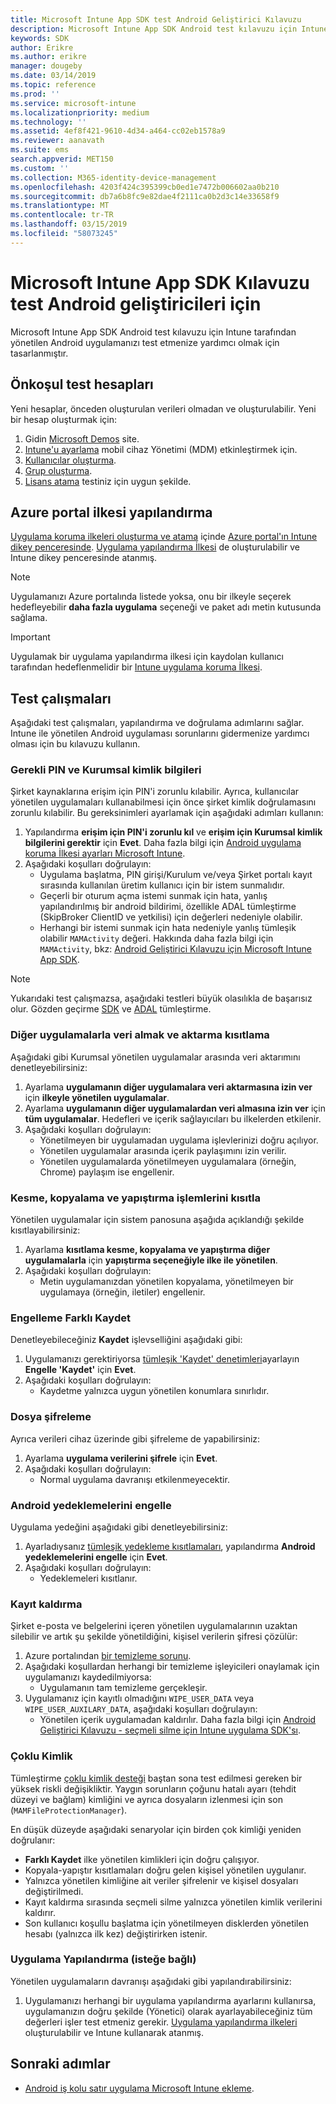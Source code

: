 ```yaml
---
title: Microsoft Intune App SDK test Android Geliştirici Kılavuzu
description: Microsoft Intune App SDK Android test kılavuzu için Intune tarafından yönetilen Android uygulamanızı test etmenize yardımcı olur.
keywords: SDK
author: Erikre
ms.author: erikre
manager: dougeby
ms.date: 03/14/2019
ms.topic: reference
ms.prod: ''
ms.service: microsoft-intune
ms.localizationpriority: medium
ms.technology: ''
ms.assetid: 4ef8f421-9610-4d34-a464-cc02eb1578a9
ms.reviewer: aanavath
ms.suite: ems
search.appverid: MET150
ms.custom: ''
ms.collection: M365-identity-device-management
ms.openlocfilehash: 4203f424c395399cb0ed1e7472b006602aa0b210
ms.sourcegitcommit: db7a6b8fc9e82dae4f2111ca0b2d3c14e33658f9
ms.translationtype: MT
ms.contentlocale: tr-TR
ms.lasthandoff: 03/15/2019
ms.locfileid: "58073245"
---
```

# <a name="microsoft-intune-app-sdk-for-android-developers-testing-guide"></a>Microsoft Intune App SDK Kılavuzu test Android geliştiricileri için

Microsoft Intune App SDK Android test kılavuzu için Intune tarafından yönetilen Android uygulamanızı test etmenize yardımcı olmak için tasarlanmıştır.  

## <a name="prerequisite-test-accounts"></a>Önkoşul test hesapları
Yeni hesaplar, önceden oluşturulan verileri olmadan ve oluşturulabilir. Yeni bir hesap oluşturmak için:
1. Gidin [Microsoft Demos](https://demos.microsoft.com/environments/create/tenant) site. 
2. [Intune'u ayarlama](https://docs.microsoft.com/intune/setup-steps) mobil cihaz Yönetimi (MDM) etkinleştirmek için.
3. [Kullanıcılar oluşturma](https://docs.microsoft.com/intune/users-add).
4. [Grup oluşturma](https://docs.microsoft.com/intune/groups-add).
5. [Lisans atama](https://docs.microsoft.com/intune/licenses-assign) testiniz için uygun şekilde.


## <a name="azure-portal-policy-configuration"></a>Azure portal ilkesi yapılandırma
[Uygulama koruma ilkeleri oluşturma ve atama](https://docs.microsoft.com/intune/app-protection-policies) içinde [Azure portal'ın Intune dikey penceresinde](https://portal.azure.com/?feature.customportal=false#blade/Microsoft_Intune_Apps/MainMenu/14/selectedMenuItem/Overview). [Uygulama yapılandırma İlkesi](https://docs.microsoft.com/intune/app-configuration-policies-overview) de oluşturulabilir ve Intune dikey penceresinde atanmış.

> [!NOTE]
> Uygulamanızı Azure portalında listede yoksa, onu bir ilkeyle seçerek hedefleyebilir **daha fazla uygulama** seçeneği ve paket adı metin kutusunda sağlama.

> [!IMPORTANT]
> Uygulamak bir uygulama yapılandırma ilkesi için kaydolan kullanıcı tarafından hedeflenmelidir bir [Intune uygulama koruma İlkesi](https://docs.microsoft.com/intune/app-protection-policy).

## <a name="test-cases"></a>Test çalışmaları

Aşağıdaki test çalışmaları, yapılandırma ve doğrulama adımlarını sağlar. Intune ile yönetilen Android uygulaması sorunlarını gidermenize yardımcı olması için bu kılavuzu kullanın.

### <a name="required-pin-and-corporate-credentials"></a>Gerekli PIN ve Kurumsal kimlik bilgileri

Şirket kaynaklarına erişim için PIN'i zorunlu kılabilir. Ayrıca, kullanıcılar yönetilen uygulamaları kullanabilmesi için önce şirket kimlik doğrulamasını zorunlu kılabilir. Bu gereksinimleri ayarlamak için aşağıdaki adımları kullanın:

1. Yapılandırma **erişim için PIN'i zorunlu kıl** ve **erişim için Kurumsal kimlik bilgilerini gerektir** için **Evet**. Daha fazla bilgi için [Android uygulama koruma İlkesi ayarları Microsoft Intune](app-protection-policy-settings-android.md#access-requirements).
2. Aşağıdaki koşulları doğrulayın:
    - Uygulama başlatma, PIN girişi/Kurulum ve/veya Şirket portalı kayıt sırasında kullanılan üretim kullanıcı için bir istem sunmalıdır.
    - Geçerli bir oturum açma istemi sunmak için hata, yanlış yapılandırılmış bir android bildirimi, özellikle ADAL tümleştirme (SkipBroker ClientID ve yetkilisi) için değerleri nedeniyle olabilir.
    - Herhangi bir istemi sunmak için hata nedeniyle yanlış tümleşik olabilir `MAMActivity` değeri. Hakkında daha fazla bilgi için `MAMActivity`, bkz: [Android Geliştirici Kılavuzu için Microsoft Intune App SDK](app-sdk-android.md).

> [!NOTE] 
> Yukarıdaki test çalışmazsa, aşağıdaki testleri büyük olasılıkla de başarısız olur. Gözden geçirme [SDK](app-sdk-android.md##sdk-integration) ve [ADAL](app-sdk-android.md#configure-azure-active-directory-authentication-library-adal) tümleştirme.

### <a name="restrict-transferring-and-receiving-data-with-other-apps"></a>Diğer uygulamalarla veri almak ve aktarma kısıtlama
Aşağıdaki gibi Kurumsal yönetilen uygulamalar arasında veri aktarımını denetleyebilirsiniz:

1. Ayarlama **uygulamanın diğer uygulamalara veri aktarmasına izin ver** için **ilkeyle yönetilen uygulamalar**.
2. Ayarlama **uygulamanın diğer uygulamalardan veri almasına izin ver** için **tüm uygulamalar**. Hedefleri ve içerik sağlayıcıları bu ilkelerden etkilenir.
3. Aşağıdaki koşulları doğrulayın:
    - Yönetilmeyen bir uygulamadan uygulama işlevlerinizi doğru açılıyor.
    - Yönetilen uygulamalar arasında içerik paylaşımını izin verilir.
    - Yönetilen uygulamalarda yönetilmeyen uygulamalara (örneğin, Chrome) paylaşım ise engellenir.

### <a name="restrict-cut-copy-and-paste"></a>Kesme, kopyalama ve yapıştırma işlemlerini kısıtla
Yönetilen uygulamalar için sistem panosuna aşağıda açıklandığı şekilde kısıtlayabilirsiniz:

1. Ayarlama **kısıtlama kesme, kopyalama ve yapıştırma diğer uygulamalarla** için **yapıştırma seçeneğiyle ilke ile yönetilen**.
2. Aşağıdaki koşulları doğrulayın:
    - Metin uygulamanızdan yönetilen kopyalama, yönetilmeyen bir uygulamaya (örneğin, iletiler) engellenir.

### <a name="prevent-save-as"></a>Engelleme **Farklı Kaydet**
Denetleyebileceğiniz **Kaydet** işlevselliğini aşağıdaki gibi:

1. Uygulamanızı gerektiriyorsa [tümleşik 'Kaydet' denetimleri](app-sdk-android.md#example-determine-if-saving-to-device-or-cloud-storage-is-permitted)ayarlayın **Engelle 'Kaydet'** için **Evet**.
2. Aşağıdaki koşulları doğrulayın:
    - Kaydetme yalnızca uygun yönetilen konumlara sınırlıdır.

### <a name="file-encryption"></a>Dosya şifreleme
Ayrıca verileri cihaz üzerinde gibi şifreleme de yapabilirsiniz:

1. Ayarlama **uygulama verilerini şifrele** için **Evet**.
2. Aşağıdaki koşulları doğrulayın:
    - Normal uygulama davranışı etkilenmeyecektir.

### <a name="prevent-android-backups"></a>Android yedeklemelerini engelle
Uygulama yedeğini aşağıdaki gibi denetleyebilirsiniz:

1. Ayarladıysanız [tümleşik yedekleme kısıtlamaları](app-sdk-android.md#protecting-backup-data), yapılandırma **Android yedeklemelerini engelle** için **Evet**.
2. Aşağıdaki koşulları doğrulayın:
    - Yedeklemeleri kısıtlanır.

### <a name="unenrollment"></a>Kayıt kaldırma
Şirket e-posta ve belgelerini içeren yönetilen uygulamalarının uzaktan silebilir ve artık şu şekilde yönetildiğini, kişisel verilerin şifresi çözülür:

1. Azure portalından [bir temizleme sorunu](https://docs.microsoft.com/intune/apps-selective-wipe).
2. Aşağıdaki koşullardan herhangi bir temizleme işleyicileri onaylamak için uygulamanızı kaydedilmiyorsa:
    - Uygulamanın tam temizleme gerçekleşir.
3. Uygulamanız için kayıtlı olmadığını `WIPE_USER_DATA` veya `WIPE_USER_AUXILARY_DATA`, aşağıdaki koşulları doğrulayın:
    - Yönetilen içerik uygulamadan kaldırılır. Daha fazla bilgi için [Android Geliştirici Kılavuzu - seçmeli silme için Intune uygulama SDK'sı](app-sdk-android.md#selective-wipe).

### <a name="multi-identity"></a>Çoklu Kimlik
Tümleştirme [çoklu kimlik desteği](app-sdk-android.md#multi-identity-optional) baştan sona test edilmesi gereken bir yüksek riskli değişikliktir. Yaygın sorunların çoğunu hatalı ayarı (tehdit düzeyi ve bağlam) kimliğini ve ayrıca dosyaların izlenmesi için son (`MAMFileProtectionManager`).

En düşük düzeyde aşağıdaki senaryolar için birden çok kimliği yeniden doğrulanır:

- **Farklı Kaydet** ilke yönetilen kimlikleri için doğru çalışıyor.
- Kopyala-yapıştır kısıtlamaları doğru gelen kişisel yönetilen uygulanır.
- Yalnızca yönetilen kimliğine ait veriler şifrelenir ve kişisel dosyaları değiştirilmedi.
- Kayıt kaldırma sırasında seçmeli silme yalnızca yönetilen kimlik verilerini kaldırır.
- Son kullanıcı koşullu başlatma için yönetilmeyen disklerden yönetilen hesabı (yalnızca ilk kez) değiştirirken istenir.

### <a name="app-configuration-optional"></a>Uygulama Yapılandırma (isteğe bağlı)
Yönetilen uygulamaların davranışı aşağıdaki gibi yapılandırabilirsiniz:

1. Uygulamanızı herhangi bir uygulama yapılandırma ayarlarını kullanırsa, uygulamanızın doğru şekilde (Yönetici) olarak ayarlayabileceğiniz tüm değerleri işler test etmeniz gerekir. [Uygulama yapılandırma ilkeleri](https://docs.microsoft.com/intune/app-configuration-policies-overview) oluşturulabilir ve Intune kullanarak atanmış.

## <a name="next-steps"></a>Sonraki adımlar

- [Android iş kolu satır uygulama Microsoft Intune ekleme](lob-apps-android.md).
